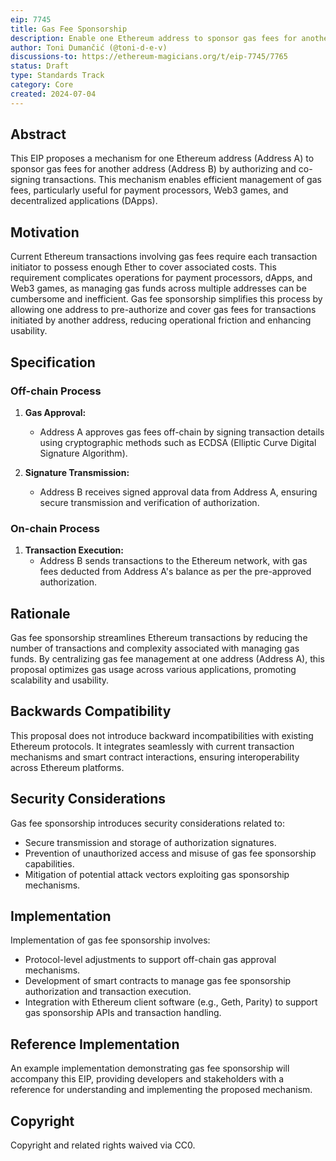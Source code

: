```yaml
---
eip: 7745
title: Gas Fee Sponsorship
description: Enable one Ethereum address to sponsor gas fees for another by authorizing and co-signing transactions.
author: Toni Dumančić (@toni-d-e-v)
discussions-to: https://ethereum-magicians.org/t/eip-7745/7765
status: Draft
type: Standards Track
category: Core
created: 2024-07-04
---
```


## Abstract

This EIP proposes a mechanism for one Ethereum address (Address A) to sponsor gas fees for another address (Address B) by authorizing and co-signing transactions. This mechanism enables efficient management of gas fees, particularly useful for payment processors, Web3 games, and decentralized applications (DApps).

## Motivation

Current Ethereum transactions involving gas fees require each transaction initiator to possess enough Ether to cover associated costs. This requirement complicates operations for payment processors, dApps, and Web3 games, as managing gas funds across multiple addresses can be cumbersome and inefficient. Gas fee sponsorship simplifies this process by allowing one address to pre-authorize and cover gas fees for transactions initiated by another address, reducing operational friction and enhancing usability.

## Specification

### Off-chain Process

1. **Gas Approval:**
   - Address A approves gas fees off-chain by signing transaction details using cryptographic methods such as ECDSA (Elliptic Curve Digital Signature Algorithm).
   
2. **Signature Transmission:**
   - Address B receives signed approval data from Address A, ensuring secure transmission and verification of authorization.

### On-chain Process

1. **Transaction Execution:**
   - Address B sends transactions to the Ethereum network, with gas fees deducted from Address A's balance as per the pre-approved authorization.

## Rationale

Gas fee sponsorship streamlines Ethereum transactions by reducing the number of transactions and complexity associated with managing gas funds. By centralizing gas fee management at one address (Address A), this proposal optimizes gas usage across various applications, promoting scalability and usability.

## Backwards Compatibility

This proposal does not introduce backward incompatibilities with existing Ethereum protocols. It integrates seamlessly with current transaction mechanisms and smart contract interactions, ensuring interoperability across Ethereum platforms.

## Security Considerations

Gas fee sponsorship introduces security considerations related to:
- Secure transmission and storage of authorization signatures.
- Prevention of unauthorized access and misuse of gas fee sponsorship capabilities.
- Mitigation of potential attack vectors exploiting gas sponsorship mechanisms.

## Implementation

Implementation of gas fee sponsorship involves:

- Protocol-level adjustments to support off-chain gas approval mechanisms.
- Development of smart contracts to manage gas fee sponsorship authorization and transaction execution.
- Integration with Ethereum client software (e.g., Geth, Parity) to support gas sponsorship APIs and transaction handling.

## Reference Implementation

An example implementation demonstrating gas fee sponsorship will accompany this EIP, providing developers and stakeholders with a reference for understanding and implementing the proposed mechanism.

## Copyright

Copyright and related rights waived via CC0.
